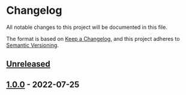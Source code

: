 # Changelog

All notable changes to this project will be documented in this file.

The format is based on [Keep a Changelog](https://keepachangelog.com/en/1.0.0/),
and this project adheres to [Semantic Versioning](https://semver.org/spec/v2.0.0.html).

## [Unreleased]

## [1.0.0] - 2022-07-25

[Unreleased]: https://github.com/patrickhayo/azr-tf-module-subnet/compare/1.0.0...HEAD

[1.0.0]: https://github.com/patrickhayo/azr-tf-module-subnet/compare/6ca82ab8ccb56c6cf37fa003100592da19bbc285...1.0.0
